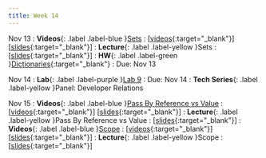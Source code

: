 ```yaml
---
title: Week 14
---
```


Nov 13
: **Videos**{: .label .label-blue }[Sets](https://edstem.org/us/courses/41289/lessons/71310)
  : \[[videos](https://www.youtube.com/playlist?list=PLWGqLlpet_GSZb8tV2DlRWqT7_ntcsBDp){:target="_blank"}\] \[[slides](https://docs.google.com/presentation/d/1Jo9gihNBcD4hvcLnPbjJ7hp-N-vbWMou54tTirwJXVM){:target="_blank"}\]
: **Lecture**{: .label .label-yellow }Sets
  : \[[slides](https://docs.google.com/presentation/d/1FQep0vbCsnb447owbrnC2u518uOXBnRMVxa7NPAKSIE){:target="_blank"}\]
: **HW**{: .label .label-green }[Dictionaries](){:target="_blank"}
  : Due: Nov 13

Nov 14
: **Lab**{: .label .label-purple }[Lab 9]()
  : Due: Nov 14
: **Tech Series**{: .label .label-yellow }Panel: Developer Relations

Nov 15
: **Videos**{: .label .label-blue }[Pass By Reference vs Value](https://edstem.org/us/courses/41289/lessons/71309)
  : \[[videos](https://youtube.com/playlist?list=PLWGqLlpet_GRSPMBFaEh_6njQax8YoSFw){:target="_blank"}\] \[[slides](https://docs.google.com/presentation/d/1esFdud7MBnqvRNiirW3c-uBV3AZ6HIPCu7o_auQ6aP8){:target="_blank"}\]
: **Lecture**{: .label .label-yellow }Pass By Reference vs Value
  : \[[slides](https://docs.google.com/presentation/d/1f6asnSxjVwYz3UC938rOO__XCzF-TNHmw4dFxCc48Zw){:target="_blank"}\]
: **Videos**{: .label .label-blue }[Scope](https://edstem.org/us/courses/41289/lessons/71307)
  : \[[videos](https://youtube.com/playlist?list=PLWGqLlpet_GQhTVKDvha_btWFu__KgoHt){:target="_blank"}\] \[[slides](){:target="_blank"}\]
: **Lecture**{: .label .label-yellow }Scope
  : \[[slides](){:target="_blank"}\]
